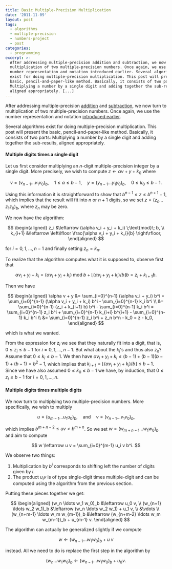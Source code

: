 ```yaml
---
title: Basic Multiple-Precision Multiplication
date: '2011-11-09'
layout: post
tags:
  - algorithms
  - multiple-precision
  - numbers-project
  - post
categories:
  - programming
excerpt: >-
  After addressing multiple-precision addition and subtraction, we now turn to
  multiplication of two multiple-precision numbers. Once again, we use the
  number representation and notation introduced earlier. Several algorithms
  exist for doing multiple-precision multiplication. This post will present the
  basic, pencil-and-paper-like method. Basically, it consists of two parts:
  Multiplying a number by a single digit and adding together the sub-results,
  aligned appropriately. [...]
---
```

After addressing multiple-precision [addition](/blog/2011/10/multiple-precision-addition) and [subtraction](/blog/2011/10/multiple-precision-subtraction), we now turn to multiplication of two multiple-precision numbers. Once again, we use the number representation and notation [introduced earlier](/blog/2011/10/multiple-precision-number-representation).

Several algorithms exist for doing multiple-precision multiplication. This post will present the basic, pencil-and-paper-like method. Basically, it consists of two parts: Multiplying a number by a single digit and adding together the sub-results, aligned appropriately.

#### Multiple digits times a single digit

Let us first consider multiplying an $n$-digit multiple-precision integer by a single digit. More precisely, we wish to compute $z \leftarrow \alpha v + y + k_0$ where

$$
v = (v_{n-1} \ldots v_1 v_0)_b, \quad 1 \leq \alpha \leq b-1, \quad y = (y_{n-1} \ldots y_1 y_0)_b, \quad 0 \leq k_0 \leq b-1.
$$

Using this information it is straightforward to show that $b^{n-1} \leq z \leq b^{n+1}-1$, which implies that the result will fit into $n$ or $n+1$ digits, so we set $z = (z_n \ldots z_1 z_0)_b$, where $z_n$ may be zero.

We now have the algorithm:

$$
\begin{aligned} z_i &\leftarrow (\alpha v_i + y_i + k_i) \;\text{mod}\; b, \\ k_{i+1} &\leftarrow \left\lfloor \frac{\alpha v_i + y_i + k_i}{b} \right\rfloor, \end{aligned}
$$

for $i = 0, 1, \ldots, n-1$ and finally setting $z_n = k_n$.

To realize that the algorithm computes what it is supposed to, observe first that

$$
\alpha v_i + y_i + k_i = (\alpha v_i + y_i + k_i) \;\text{mod}\; b + \left\lfloor (\alpha v_i + y_i + k_i)/b \right\rfloor b = z_i + k_{i+1} b.
$$

Then we have

$$
\begin{aligned} \alpha v + y &= \sum_{i=0}^{n-1} (\alpha v_i + y_i) b^i = \sum_{i=0}^{n-1} (\alpha v_i + y_i + k_i) b^i - \sum_{i=0}^{n-1} k_i b^i \\ &= \sum_{i=0}^{n-1} (z_i + k_{i+1} b) b^i - \sum_{i=0}^{n-1} k_i b^i = \sum_{i=0}^{n-1} z_i b^i + \sum_{i=0}^{n-1} k_{i+i} b^{i+1} - \sum_{i=0}^{n-1} k_i b^i \\ &= \sum_{i=0}^{n-1} z_i b^i + z_n b^n - k_0 = z - k_0, \end{aligned}
$$

which is what we wanted.

From the expression for $z_i$ we see that they naturally fit into a digit, that is, $0 \leq z_i \leq b-1$ for $i = 0, 1, \ldots, n-1$. But what about the $k_i$'s and thus also $z_n$? Assume that $0 \leq k_i \leq b-1$. We then have
$\alpha v_i + y_i + k_i \leq (b-1) + (b-1)(b-1) + (b-1) = b^2-1,$
which implies that $k_{i+1} = \lfloor (\alpha v_i + y_i + k_i)/b \rfloor \leq b-1$. Since we have also assumed $0 \leq k_0 \leq b-1$ we have, by induction, that $0 \leq z_i \leq b-1$ for $i = 0, 1, \ldots, n$.

#### Multiple digits times multiple digits

We now turn to multiplying two multiple-precision numbers. More specifically, we wish to multiply

$$
u = (u_{m-1} \ldots u_1 u_0)_b, \quad \text{and} \quad v = (v_{n-1} \ldots v_1 v_0)_b,
$$

which implies $b^{m+n-2} \leq u v < b^{m+n}$. So we set $w = (w_{m+n-1} \ldots w_1 w_0)_b$ and aim to compute

$$
w \leftarrow u v = \sum_{i=0}^{m-1} u_i v b^i.
$$

We observe two things:

1. Multiplication by $b^i$ corresponds to shifting left the number of digits given by $i$.
2. The product $u_i v$ is of type single-digit times multiple-digit and can be computed using the algorithm from the previous section.

Putting these pieces together we get:

$$
\begin{aligned} (w_n \ldots w_1 w_0)_b           &\leftarrow u_0 v, \\ (w_{n+1} \ldots w_2 w_1)_b       &\leftarrow (w_n \ldots w_2 w_1) + u_1 v, \\ &\vdots \\ (w_{n+m-1} \ldots w_m w_{m-1})_b &\leftarrow (w_{n+m-2} \ldots w_m w_{m-1})_b + u_{m-1} v. \end{aligned}
$$

The algorithm can actually be generalized slightly if we compute

$$
w \leftarrow (w_{n-1} \ldots w_1 w_0)_b + u \; v
$$

instead. All we need to do is replace the first step in the algorithm by

$$
(w_n \ldots w_1 w_0)_b \leftarrow (w_{n-1} \ldots w_1 w_0)_b + u_0 v.
$$
